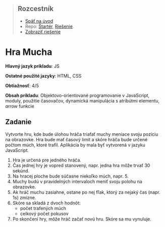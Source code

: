 <div class="hidden">

> ## Rozcestník
> - [Späť na úvod](../../README.md)
> - Repo: [Štartér](/../../tree/main/js/fly-game), [Riešenie](/../../tree/solution/js/fly-game).
> - [Zobraziť riešenie](riesenie.md)

</div>

# Hra Mucha
<div class="info"> 

**Hlavný jazyk príkladu**: JS

**Ostatné použité jazyky**: HTML, CSS

**Obtiažnosť**: 4/5

**Obsah príkladu**: Objektovo-orientované programovanie v JavaScript, moduly, použitie časovačov, dynamická manipulácia s atribútmi elementu, *arrow* funkcie 
</div>

## Zadanie

Vytvorte hru, kde bude úlohou hráča triafať muchy meniace svoju pozíciu na obrazovke. Hra bude mať časový limit a skóre hráča bude určené počtom múch, ktoré trafil. Aplikácia by mala byť vytvorená v jazyku JavaScript.

1. Hra je určená pre jedného hráča. 
1. Čas jednej hry je vopred stanovený, napr. jedna hra môže trvať 30 sekúnd.
1. Na hracej ploche bude súčasne niekoľko múch, napr. 5.
1. Muchy budú v pravidelných intervaloch meniť svoju polohu na obrazovke.
1. Ak hráč muchu zasiahne, ostane po nej fľak, ktorý za nejaký čas (napr. 1s) zmizne. 
1. Skóre sa skladá z dvoch hodnôt:
    - počet trafených múch
    - celkový počet pokusov
1. Po skončení hry, môže hráč začať novú hru. Skóre sa mu vynuluje.    